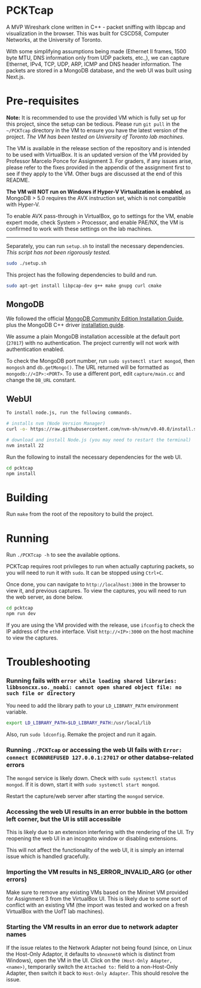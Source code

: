 # PCKTcap
A MVP Wireshark clone written in C++ - packet sniffing with libpcap and visualization in the browser. This was built for CSCD58, Computer Networks, at the University of Toronto.

With some simplifying assumptions being made (Ethernet II frames, 1500 byte MTU, DNS information only from UDP packets, etc.,), we can capture Ethernet, IPv4, TCP, UDP, ARP, ICMP and DNS header information. The packets are stored in a MongoDB database, and the web UI was built using Next.js.

# Pre-requisites

**Note:** It is recommended to use the provided VM which is fully set up for this project, since the setup can be tedious. Please run `git pull` in the `~/PCKTcap` directory in the VM to ensure you have the latest version of the project. *The VM has been tested on University of Toronto lab machines.*

The VM is available in the release section of the repository and is intended to be used with VirtualBox. It is an updated version of the VM provided by Professor Marcelo Ponce for Assignment 3. For graders, if any issues arise, please refer to the fixes provided in the appendix of the assignment first to see if they apply to the VM. Other bugs are discussed at the end of this README.

**The VM will NOT run on Windows if Hyper-V Virtualization is enabled**, as MongoDB > 5.0 requires the AVX instruction set, which is not compatible with Hyper-V. 

To enable AVX pass-through in VirtualBox, go to settings for the VM, enable expert mode, check System > Processor, and enable PAE/NX, the VM is confirmed to work with these settings on the lab machines.

---

Separately, you can run `setup.sh` to install the necessary dependencies. *This script has not been rigorously tested.*

```bash
sudo ./setup.sh
```

This project has the following dependencies to build and run.

```bash
sudo apt-get install libpcap-dev g++ make gnupg curl cmake
```

## MongoDB

We followed the official [MongoDB Community Edition Installation Guide](https://www.mongodb.com/docs/manual/tutorial/install-mongodb-on-ubuntu/), plus the MongoDB C++ driver [installation guide](https://www.mongodb.com/docs/languages/cpp/cpp-driver/current/get-started/download-and-install/).

We assume a plain MongoDB installation accessible at the default port (`27017`) with no authentication. The project currently will not work with authentication enabled. 

To check the MongoDB port number, run `sudo systemctl start mongod`, then `mongosh` and `db.getMongo()`. The URL returned will be formatted as `mongodb://<IP>:<PORT>`. To use a different port, edit `capture/main.cc` and change the `DB_URL` constant. 

## WebUI

```bash
To install node.js, run the following commands.

# installs nvm (Node Version Manager)
curl -o- https://raw.githubusercontent.com/nvm-sh/nvm/v0.40.0/install.sh | bash

# download and install Node.js (you may need to restart the terminal)
nvm install 22
```

Run the following to install the necessary dependencies for the web UI.

```bash
cd pcktcap
npm install
```

# Building

Run `make` from the root of the repository to build the project.

# Running

Run `./PCKTcap -h` to see the available options. 

PCKTcap requires root privileges to run when actually capturing packets, so you will need to run it with `sudo`. It can be stopped using `Ctrl+C`.

Once done, you can navigate to `http://localhost:3000` in the browser to view it, and previous captures. To view the captures, you will need to run the web server, as done below.

```bash
cd pcktcap
npm run dev
```
If you are using the VM provided with the release, use `ifconfig` to check the IP address of the `eth0` interface. Visit `http://<IP>:3000` on the host machine to view the captures.

# Troubleshooting

### Running fails with `error while loading shared libraries: libbsoncxx.so._noabi: cannot open shared object file: no such file or directory`

You need to add the library path to your `LD_LIBRARY_PATH` environment variable.

```bash
export LD_LIBRARY_PATH=$LD_LIBRARY_PATH:/usr/local/lib
```

Also, run `sudo ldconfig`. Remake the project and run it again.

### Running `./PCKTcap` or accessing the web UI fails with `Error: connect ECONNREFUSED 127.0.0.1:27017` or other databse-related errors

The `mongod` service is likely down. Check with `sudo systemctl status mongod`. If it is down, start it with `sudo systemctl start mongod`. 

Restart the capture/web server after starting the `mongod` service.

### Accessing the web UI results in an error bubble in the bottom left corner, but the UI is still accessible

This is likely due to an extension interfering with the rendering of the UI. Try reopening the web UI in an incognito window or disabling extensions.

This will not affect the functionality of the web UI, it is simply an internal issue which is handled gracefully.

### Importing the VM results in NS_ERROR_INVALID_ARG (or other errors)

Make sure to remove any existing VMs based on the Mininet VM provided for Assignment 3 from the VirtualBox UI. This is likely due to some sort of conflict with an existing VM (the import was tested and worked on a fresh VirtualBox with the UofT lab machines).

### Starting the VM results in an error due to network adapter names

If the issue relates to the Network Adapter not being found (since, on Linux the Host-Only Adaptor, it defaults to `vbnoxnet0` which is distinct from Windows), open the VM in the UI. Click on the `(Host-Only Adapter, <name>)`, temporarily switch the `Attached to:` field to a non-Host-Only Adapter, then switch it back to `Host-Only Adapter`. This should resolve the issue.